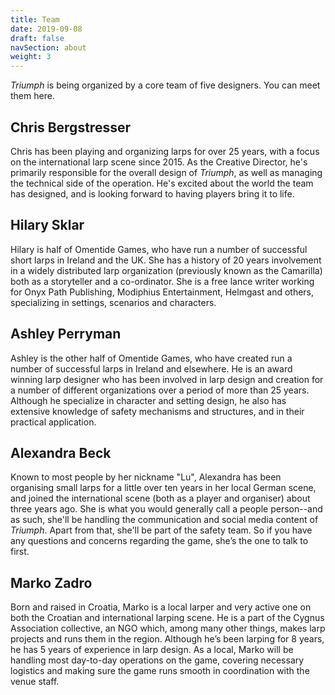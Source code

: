 ```yaml
---
title: Team
date: 2019-09-08
draft: false
navSection: about
weight: 3
---
```


*Triumph* is being organized by a core team of five designers. You can meet
them here. <!--more-->

## Chris Bergstresser

Chris has been playing and organizing larps for over 25 years, with a focus on
the international larp scene since 2015. As the Creative Director, he's
primarily responsible for the overall design of *Triumph*, as well as managing
the technical side of the operation. He's excited about the world the
team has designed, and is looking forward to having players bring it to life.

## Hilary Sklar

Hilary is half of Omentide Games, who have run a number of successful short
larps in Ireland and the UK. She has a history of 20 years involvement in a
widely distributed larp organization (previously known as the Camarilla) both
as a storyteller and a co-ordinator. She is a free lance writer working for
Onyx Path Publishing, Modiphius Entertainment, Helmgast and others,
specializing in settings, scenarios and characters.

## Ashley Perryman

Ashley is the other half of Omentide Games, who have created run a number of
successful larps in Ireland and elsewhere. He is an award winning larp
designer who has been involved in larp design and creation for a number of
different organizations over a period of more than 25 years. Although he
specialize in character and setting design, he also has extensive knowledge
of safety mechanisms and structures, and in their practical application.

## Alexandra Beck

Known to most people by her nickname "Lu", Alexandra has been organising small
larps for a little over ten years in her local German scene, and joined the
international scene (both as a player and organiser) about three years ago.
She is what you would generally call a people person--and as such, she'll be
handling the communication and social media content of *Triumph*. Apart from
that, she'll be part of the safety team. So if you have any questions and
concerns regarding the game, she’s the one to talk to first.

## Marko Zadro

Born and raised in Croatia, Marko is a local larper and very active one on
both the Croatian and international larping scene. He is a part of the Cygnus
Association collective, an NGO which, among many other things, makes larp
projects and runs them in the region. Although he’s been larping for 8 years,
he has 5 years of experience in larp design. As a local, Marko will be
handling most day-to-day operations on the game, covering necessary logistics
and making sure the game runs smooth in coordination with the venue staff.
